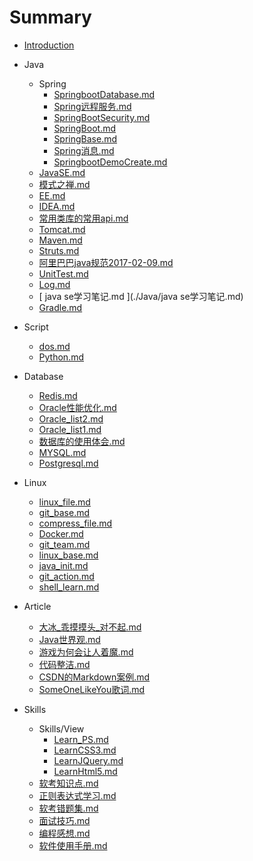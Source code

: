 # Summary

* [Introduction](README.md)

* Java
    * Spring
        * [ SpringbootDatabase.md ](./Java/Spring/SpringbootDatabase.md)
        * [ Spring远程服务.md ](./Java/Spring/Spring远程服务.md)
        * [ SpringBootSecurity.md ](./Java/Spring/SpringBootSecurity.md)
        * [ SpringBoot.md ](./Java/Spring/SpringBoot.md)
        * [ SpringBase.md ](./Java/Spring/SpringBase.md)
        * [ Spring消息.md ](./Java/Spring/Spring消息.md)
        * [ SpringbootDemoCreate.md ](./Java/Spring/SpringbootDemoCreate.md)
    * [ JavaSE.md ](./Java/JavaSE.md)
    * [ 模式之禅.md ](./Java/模式之禅.md)
    * [ EE.md ](./Java/EE.md)
    * [ IDEA.md ](./Java/IDEA.md)
    * [ 常用类库的常用api.md ](./Java/常用类库的常用api.md)
    * [ Tomcat.md ](./Java/Tomcat.md)
    * [ Maven.md ](./Java/Maven.md)
    * [ Struts.md ](./Java/Struts.md)
    * [ 阿里巴巴java规范2017-02-09.md ](./Java/阿里巴巴java规范2017-02-09.md)
    * [ UnitTest.md ](./Java/UnitTest.md)
    * [ Log.md ](./Java/Log.md)
    * [ java se学习笔记.md ](./Java/java se学习笔记.md)
    * [ Gradle.md ](./Java/Gradle.md)
* Script
    * [ dos.md ](./Script/dos.md)
    * [ Python.md ](./Script/Python.md)
* Database
    * [ Redis.md ](./Database/Redis.md)
    * [ Oracle性能优化.md ](./Database/Oracle性能优化.md)
    * [ Oracle_list2.md ](./Database/Oracle_list2.md)
    * [ Oracle_list1.md ](./Database/Oracle_list1.md)
    * [ 数据库的使用体会.md ](./Database/数据库的使用体会.md)
    * [ MYSQL.md ](./Database/MYSQL.md)
    * [ Postgresql.md ](./Database/Postgresql.md)
* Linux
    * [ linux_file.md ](./Linux/linux_file.md)
    * [ git_base.md ](./Linux/git_base.md)
    * [ compress_file.md ](./Linux/compress_file.md)
    * [ Docker.md ](./Linux/Docker.md)
    * [ git_team.md ](./Linux/git_team.md)
    * [ linux_base.md ](./Linux/linux_base.md)
    * [ java_init.md ](./Linux/java_init.md)
    * [ git_action.md ](./Linux/git_action.md)
    * [ shell_learn.md ](./Linux/shell_learn.md)
* Article
    * [ 大冰_乖摸摸头_对不起.md ](./Article/大冰_乖摸摸头_对不起.md)
    * [ Java世界观.md ](./Article/Java世界观.md)
    * [ 游戏为何会让人着魔.md ](./Article/游戏为何会让人着魔.md)
    * [ 代码整洁.md ](./Article/代码整洁.md)
    * [ CSDN的Markdown案例.md ](./Article/CSDN的Markdown案例.md)
    * [ SomeOneLikeYou歌词.md ](./Article/SomeOneLikeYou歌词.md)
* Skills
    * Skills/View
        * [ Learn_PS.md ](./Skills/View/Learn_PS.md)
        * [ LearnCSS3.md ](./Skills/View/LearnCSS3.md)
        * [ LearnJQuery.md ](./Skills/View/LearnJQuery.md)
        * [ LearnHtml5.md ](./Skills/View/LearnHtml5.md)
    * [ 软考知识点.md ](./Skills/软考知识点.md)
    * [ 正则表达式学习.md ](./Skills/正则表达式学习.md)
    * [ 软考错题集.md ](./Skills/软考错题集.md)
    * [ 面试技巧.md ](./Skills/面试技巧.md)
    * [ 编程感想.md ](./Skills/编程感想.md)
    * [ 软件使用手册.md ](./Skills/软件使用手册.md)


